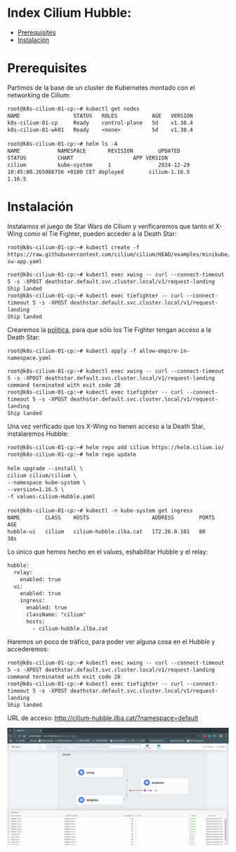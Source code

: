 # Index Cilium Hubble:

* [Prerequisites](#id10)
* [Instalación](#id20)


# Prerequisites <div id='id10' />

Partimos de la base de un cluster de Kubernetes montado con el networking de Cilium:

```
root@k8s-cilium-01-cp:~# kubectl get nodes
NAME                 STATUS   ROLES           AGE   VERSION
k8s-cilium-01-cp     Ready    control-plane   5d    v1.30.4
k8s-cilium-01-wk01   Ready    <none>          5d    v1.30.4

root@k8s-cilium-01-cp:~# helm ls -A
NAME            NAMESPACE       REVISION        UPDATED                                 STATUS          CHART                   APP VERSION
cilium          kube-system     1               2024-12-29 10:45:00.265086756 +0100 CET deployed        cilium-1.16.5           1.16.5
```

# Instalación <div id='id20' />

Instalamos el juego de Star Wars de Cilium y verificaremos que tanto el X-Wing como el Tie Fighter, pueden acceder a la Death Star:

```
root@k8s-cilium-01-cp:~# kubectl create -f https://raw.githubusercontent.com/cilium/cilium/HEAD/examples/minikube/http-sw-app.yaml
```

```
root@k8s-cilium-01-cp:~# kubectl exec xwing -- curl --connect-timeout 5 -s -XPOST deathstar.default.svc.cluster.local/v1/request-landing
Ship landed
root@k8s-cilium-01-cp:~# kubectl exec tiefighter -- curl --connect-timeout 5 -s -XPOST deathstar.default.svc.cluster.local/v1/request-landing
Ship landed
```

Crearemos la [política](./files/allow-empire-in-namespace.yaml), para que sólo los Tie Fighter tengan acceso a la Death Star:

```
root@k8s-cilium-01-cp:~# kubectl apply -f allow-empire-in-namespace.yaml
```

```
root@k8s-cilium-01-cp:~# kubectl exec xwing -- curl --connect-timeout 5 -s -XPOST deathstar.default.svc.cluster.local/v1/request-landing
command terminated with exit code 28
root@k8s-cilium-01-cp:~# kubectl exec tiefighter -- curl --connect-timeout 5 -s -XPOST deathstar.default.svc.cluster.local/v1/request-landing
Ship landed
```

Una vez verificado que los X-Wing no tienen acceso a la Death Star, instalaremos Hubble:

```
root@k8s-cilium-01-cp:~# helm repo add cilium https://helm.cilium.io/
root@k8s-cilium-01-cp:~# helm repo update

helm upgrade --install \
cilium cilium/cilium \
--namespace kube-system \
--version=1.16.5 \
-f values-cilium-Hubble.yaml

root@k8s-cilium-01-cp:~# kubectl -n kube-system get ingress
NAME        CLASS    HOSTS                    ADDRESS        PORTS   AGE
hubble-ui   cilium   cilium-hubble.ilba.cat   172.26.0.101   80      38s
```

Lo único que hemos hecho en el values, eshabilitar Hubble y el relay:

```
hubble:
  relay:
    enabled: true
  ui:
    enabled: true
    ingress:
      enabled: true
      className: "cilium"
      hosts:
        - cilium-hubble.ilba.cat
```

Haremos un poco de tráfico, para poder ver alguna cosa en el Hubble y accederemos:

```
root@k8s-cilium-01-cp:~# kubectl exec xwing -- curl --connect-timeout 5 -s -XPOST deathstar.default.svc.cluster.local/v1/request-landing
command terminated with exit code 28
root@k8s-cilium-01-cp:~# kubectl exec tiefighter -- curl --connect-timeout 5 -s -XPOST deathstar.default.svc.cluster.local/v1/request-landing
Ship landed
```

URL de acceso: http://cilium-hubble.ilba.cat/?namespace=default

![alt text](images/hubble.png)
